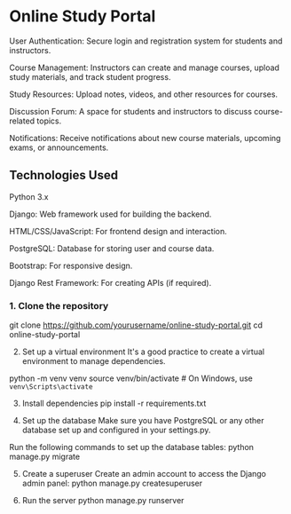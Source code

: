 # Online Study Portal

User Authentication: Secure login and registration system for students and instructors.

Course Management:   Instructors can create and manage courses, upload study materials, and track student progress.

Study Resources:     Upload notes, videos, and other resources for courses.

Discussion Forum:    A space for students and instructors to discuss course-related topics.

Notifications:       Receive notifications about new course materials, upcoming exams, or announcements.


## Technologies Used

Python 3.x

Django: Web framework used for building the backend.

HTML/CSS/JavaScript: For frontend design and interaction.

PostgreSQL: Database for storing user and course data.

Bootstrap: For responsive design.

Django Rest Framework: For creating APIs (if required).



### 1. Clone the repository


git clone https://github.com/yourusername/online-study-portal.git
cd online-study-portal

2. Set up a virtual environment
It's a good practice to create a virtual environment to manage dependencies.


python -m venv venv
source venv/bin/activate  # On Windows, use `venv\Scripts\activate`

3. Install dependencies
pip install -r requirements.txt

4. Set up the database
Make sure you have PostgreSQL or any other database set up and configured in your settings.py.

Run the following commands to set up the database tables:
python manage.py migrate

5. Create a superuser
Create an admin account to access the Django admin panel:
python manage.py createsuperuser

6. Run the server
python manage.py runserver
